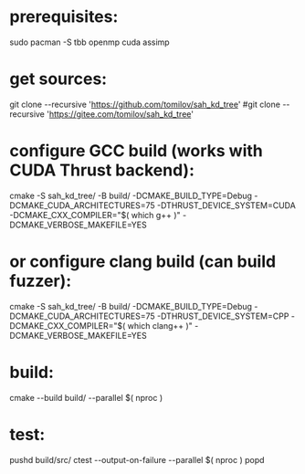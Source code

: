 # prerequisites:
sudo pacman -S tbb openmp cuda assimp

# get sources:
git clone --recursive 'https://github.com/tomilov/sah_kd_tree'
#git clone --recursive 'https://gitee.com/tomilov/sah_kd_tree'

# configure GCC build (works with CUDA Thrust backend):
cmake -S sah_kd_tree/ -B build/ -DCMAKE_BUILD_TYPE=Debug -DCMAKE_CUDA_ARCHITECTURES=75 -DTHRUST_DEVICE_SYSTEM=CUDA -DCMAKE_CXX_COMPILER="$( which g++ )" -DCMAKE_VERBOSE_MAKEFILE=YES
# or configure clang build (can build fuzzer):
cmake -S sah_kd_tree/ -B build/ -DCMAKE_BUILD_TYPE=Debug -DCMAKE_CUDA_ARCHITECTURES=75 -DTHRUST_DEVICE_SYSTEM=CPP -DCMAKE_CXX_COMPILER="$( which clang++ )" -DCMAKE_VERBOSE_MAKEFILE=YES

# build:
cmake --build build/ --parallel $( nproc )

# test:
pushd build/src/
    ctest --output-on-failure --parallel $( nproc )
popd
